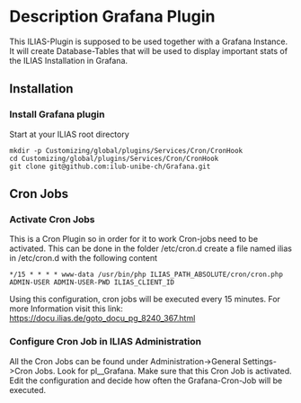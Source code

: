 # Description Grafana Plugin
This ILIAS-Plugin is supposed to be used together with a Grafana Instance.
It  will create Database-Tables that will be used to display important stats of the ILIAS Installation in Grafana.

## Installation

### Install Grafana plugin
Start at your ILIAS root directory 

```
mkdir -p Customizing/global/plugins/Services/Cron/CronHook
cd Customizing/global/plugins/Services/Cron/CronHook
git clone git@github.com:ilub-unibe-ch/Grafana.git
```


## Cron Jobs

### Activate Cron Jobs
This is a Cron Plugin so in order for it to work Cron-jobs need to be activated. This can be done in the folder /etc/cron.d
create a file named ilias in /etc/cron.d with the following content

```
*/15 * * * * www-data /usr/bin/php ILIAS_PATH_ABSOLUTE/cron/cron.php ADMIN-USER ADMIN-USER-PWD ILIAS_CLIENT_ID
```
 Using this configuration, cron jobs will be executed every 15 minutes.
 For more Information visit this link: https://docu.ilias.de/goto_docu_pg_8240_367.html
 
### Configure Cron Job in ILIAS Administration
All the Cron Jobs can be found under Administration->General Settings->Cron Jobs.
Look for pl__Grafana. Make sure that this Cron Job is activated.
Edit the configuration and decide how often the Grafana-Cron-Job will be executed.





